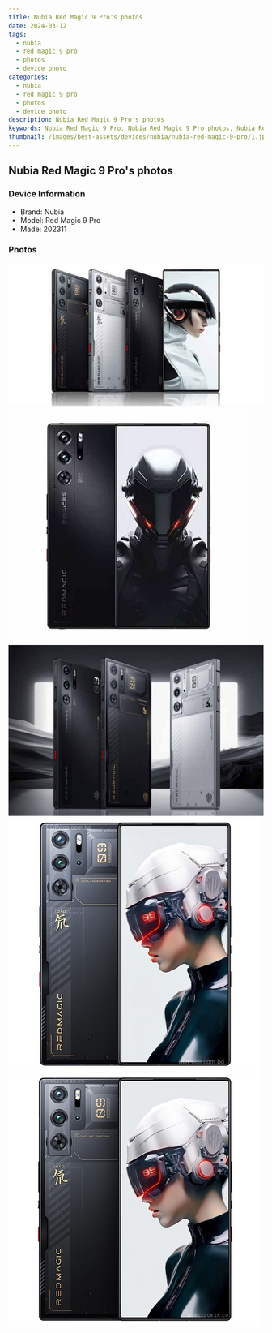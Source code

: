 ```yaml
---
title: Nubia Red Magic 9 Pro's photos
date: 2024-03-12
tags: 
  - nubia
  - red magic 9 pro
  - photos
  - device photo
categories: 
  - nubia
  - red magic 9 pro
  - photos
  - device photo
description: Nubia Red Magic 9 Pro's photos
keywords: Nubia Red Magic 9 Pro, Nubia Red Magic 9 Pro photos, Nubia Red Magic 9 Pro device photo
thumbnail: /images/best-assets/devices/nubia/nubia-red-magic-9-pro/1.jpg
---
```


## Nubia Red Magic 9 Pro's photos

### Device Information

- Brand: Nubia
- Model: Red Magic 9 Pro
- Made: 202311

### Photos

![/images/best-assets/devices/nubia/nubia-red-magic-9-pro/1.jpg](/images/best-assets/devices/nubia/nubia-red-magic-9-pro/1.jpg)
![/images/best-assets/devices/nubia/nubia-red-magic-9-pro/2.jpg](/images/best-assets/devices/nubia/nubia-red-magic-9-pro/2.jpg)
![/images/best-assets/devices/nubia/nubia-red-magic-9-pro/3.jpg](/images/best-assets/devices/nubia/nubia-red-magic-9-pro/3.jpg)
![/images/best-assets/devices/nubia/nubia-red-magic-9-pro/4.jpg](/images/best-assets/devices/nubia/nubia-red-magic-9-pro/4.jpg)
![/images/best-assets/devices/nubia/nubia-red-magic-9-pro/5.jpg](/images/best-assets/devices/nubia/nubia-red-magic-9-pro/5.jpg)
